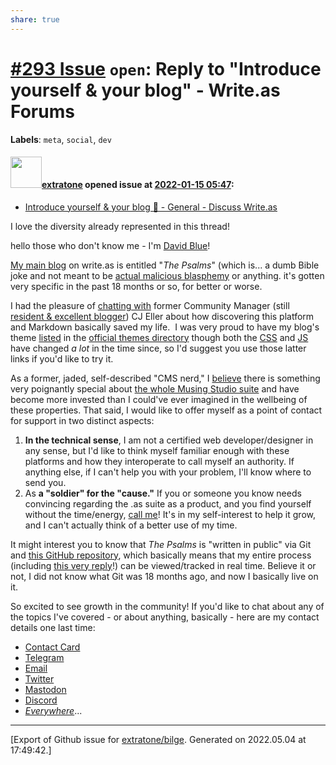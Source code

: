 ```yaml
---
share: true
---
```

# [\#293 Issue](https://github.com/extratone/bilge/issues/293) `open`: Reply to "Introduce yourself & your blog" - Write.as Forums
**Labels**: `meta`, `social`, `dev`


#### <img src="https://avatars.githubusercontent.com/u/43663476?u=5047287ff0b8c3ce7f7e5858d204c9b3e57d8e44&v=4" width="50">[extratone](https://github.com/extratone) opened issue at [2022-01-15 05:47](https://github.com/extratone/bilge/issues/293):

- [Introduce yourself & your blog 🙂 - General - Discuss Write.as](https://discuss.write.as/t/introduce-yourself-your-blog/3560/28)

I love the diversity already represented in this thread!

hello those who don't know me - I'm [David Blue](https://davidblue.wtf/db.vcf)!

[My main blog](https://bilge.world) on write.as is entitled "*The Psalms*" (which is... a dumb Bible joke and not meant to be [actual malicious blasphemy](https://eldritch.cafe/@cantinto/106810203788514989) or anything. it's gotten very specific in the past 18 months or so, for better or worse.

I had the pleasure of [chatting with](https://write.as/community/chat-with-david-blue) former Community Manager (still [resident & excellent blogger](https://blog.cjeller.site)) CJ Eller about how discovering this platform and Markdown basically saved my life. 
I was very proud to have my blog's theme [listed](https://write.as/themes/bilge) in the [official themes directory](https://write.as/themes,) though both the [CSS](https://github.com/extratone/bilge/blob/main/Custom%20CSS.css) and [JS](https://github.com/extratone/bilge/blob/main/Custom%20Javascript.js) have changed *a lot* in the time since, so I'd suggest you use those latter links if you'd like to try it. 

As a former, jaded, self-described "CMS nerd," I [believe](https://mastodon.social/@DavidBlue/107037907657070351) there is something very poignantly special about [the whole Musing Studio suite](https://musing.studio) and have become more invested than I could've ever imagined in the wellbeing of these properties. That said, I would like to offer myself as a point of contact for support in two distinct aspects:
1. **In the technical sense**, I am not a certified web developer/designer in any sense, but I'd like to think myself familiar enough with these platforms and how they interoperate to call myself an authority. If anything else, if I can't help you with your problem, I'll know where to send you.
2. As **a "soldier" for the "cause."** If you or someone you know needs convincing regarding the .as suite as a product, and you find yourself without the time/energy, [call me](https://davidblue.wtf/db.vcf)! It's in my self-interest to help it grow, and I can't actually think of a better use of my time.

It might interest you to know that *The Psalms* is "written in public" via Git and [this GitHub repository](https://github.com/extratone/bilge), which basically means that my entire process (including [this very reply](https://github.com/extratone/bilge/blob/main/correspondence/IntroduceYourselfandYourBlog.md)!) can be viewed/tracked in real time. Believe it or not, I did not know what Git was 18 months ago, and now I basically live on it. 

So excited to see growth in the community! If you'd like to chat about any of the topics I've covered - or about anything, basically - here are my contact details one last time:

* [Contact Card](https://davidblue.wtf/db.vcf)
* [Telegram](https://t.me/extratone)
* [Email](mailto:davidblue@extratone.com) 
* [Twitter](https://twitter.com/NeoYokel)
* [Mastodon](https://mastodon.social/@DavidBlue)
* [Discord](https://discord.gg/0b9KQUKP858b0iZF)
* [*Everywhere*](https://raindrop.io/davidblue/social-directory-21059174)...




-------------------------------------------------------------------------------



[Export of Github issue for [extratone/bilge](https://github.com/extratone/bilge). Generated on 2022.05.04 at 17:49:42.]
